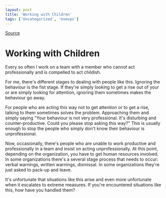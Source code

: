 ```yaml
---
layout: post
title: 'Working with Children'
tags: ['Uncategorized', 'msmvps']
---
```

[Source](http://blogs.msmvps.com/peterritchie/2009/04/17/working-with-children/ "Permalink to Working with Children")

# Working with Children

Every so often I work on a team with a member who cannot act professionally and is compelled to act childish.

For me, there's different stages to dealing with people like this. Ignoring the behaviour is the fist stage. If they're simply looking to get a rise out of your or are simply looking for attention, ignoring them sometimes makes the behaviour go away.

For people who are acting this way not to get attention or to get a rise, talking to them sometimes solves the problem. Approaching them and simply saying "Your behaviour is not very professional. It's disturbing and counter-productive. Could you please stop asking this way?" This is usually enough to stop the people who simply don't know their behaviour is unprofessional.

Now, occasionally, there's people who are unable to work productive and professionally in a team and insist on acting unprofessionally. At this point, depending on the organization, you have to get human resources involved. In some organizations there's a several stage process that needs to occur: verbal warnings, written warnings, dismissal. In some organizations they're just asked to pack-up and leave.

It's unfortunate that situations like this arise and even more unfortunate when it escalates to extreme measures. If you're encountered situations like this, how have you handled them?


